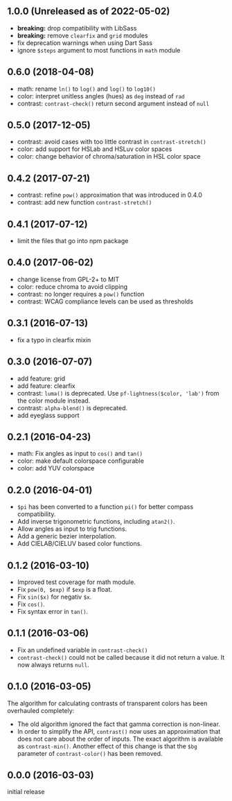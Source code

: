 1.0.0 (Unreleased as of 2022-05-02)
------------------

- **breaking:** drop compatibility with LibSass
- **breaking:** remove `clearfix` and `grid` modules
- fix deprecation warnings when using Dart Sass
- ignore `$steps` argument to most functions in `math` module

0.6.0 (2018-04-08)
------------------

- math: rename `ln()` to `log()` and `log()` to `log10()`
- color: interpret unitless angles (hues) as `deg` instead of `rad`
- contrast: `contrast-check()` return second argument instead of `null`

0.5.0 (2017-12-05)
------------------

- contrast: avoid cases with too little contrast in `contrast-stretch()`
- color: add support for HSLab and HSLuv color spaces
- color: change behavior of chroma/saturation in HSL color space

0.4.2 (2017-07-21)
------------------

- contrast: refine `pow()` approximation that was introduced in 0.4.0
- contrast: add new function `contrast-stretch()`

0.4.1 (2017-07-12)
------------------

- limit the files that go into npm package

0.4.0 (2017-06-02)
------------------

- change license from GPL-2+ to MIT
- color: reduce chroma to avoid clipping
- contrast: no longer requires a `pow()` function
- contrast: WCAG compliance levels can be used as thresholds

0.3.1 (2016-07-13)
------------------

- fix a typo in clearfix mixin

0.3.0 (2016-07-07)
------------------

- add feature: grid
- add feature: clearfix
- contrast: `luma()` is deprecated. Use `pf-lightness($color, 'lab')` from the
  color module instead.
- contrast: `alpha-blend()` is deprecated.
- add eyeglass support

0.2.1 (2016-04-23)
------------------

- math: Fix angles as input to `cos()` and `tan()`
- color: make default colorspace configurable
- color: add YUV colorspace

0.2.0 (2016-04-01)
------------------

- `$pi` has been converted to a function `pi()` for better compass
  compatibility.
- Add inverse trigonometric functions, including `atan2()`.
- Allow angles as input to trig functions.
- Add a generic bezier interpolation.
- Add CIELAB/CIELUV based color functions.

0.1.2 (2016-03-10)
------------------

- Improved test coverage for math module.
- Fix `pow(0, $exp)` if `$exp` is a float.
- Fix `sin($x)` for negativ `$x`.
- Fix `cos()`.
- Fix syntax error in `tan()`.

0.1.1 (2016-03-06)
------------------

- Fix an undefined variable in `contrast-check()`
- `contrast-check()` could not be called because it did not return a value. It
  now always returns `null`.

0.1.0 (2016-03-05)
------------------

The algorithm for calculating contrasts of transparent colors has been
overhauled completely:

- The old algorithm ignored the fact that gamma correction is non-linear.
- In order to simplify the API, `contrast()` now uses an approximation that
  does not care about the order of inputs. The exact algorithm is available as
  `contrast-min()`. Another effect of this change is that the `$bg` parameter
  of `contrast-color()` has been removed.

0.0.0 (2016-03-03)
------------------

initial release
